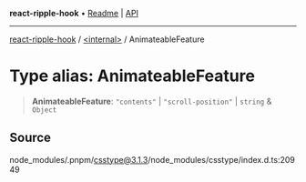 **react-ripple-hook** • [Readme](../../README.md) \| [API](../../globals.md)

***

[react-ripple-hook](../../README.md) / [\<internal\>](../README.md) / AnimateableFeature

# Type alias: AnimateableFeature

> **AnimateableFeature**: `"contents"` \| `"scroll-position"` \| `string` & `Object`

## Source

node\_modules/.pnpm/csstype@3.1.3/node\_modules/csstype/index.d.ts:20949
